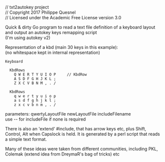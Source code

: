 // txt2autokey project  
// Copyright 2017 Philippe Quesnel  
// Licensed under the Academic Free License version 3.0 


Quick & dirty Go program to read a text file definition of a keyboard layout 
and output an autokey keys remapping script  
(I'm using autokey v2)

Representation of a kbd (main 30 keys in this example):  
(no whitespace kept in internal representation)

	Keyboard
	
	  KbdRows  
		Q W E R T Y U I O P		// KbdRow  
		A S D F G H J K L ;  
		Z X C V B N M , . /  
	
	  KbdRows  
		q w e r t y u i o p  
		a s d f g h j k l ;  
		z x c v b n m , . /  

parameters: qwertyLayoutFile newLayoutFile includeFilename  
  use -- for includeFile if none is required

There is also an 'extend' #include, that has arrow keys etc, plus Shift, Control, 
Alt when Capslock is held.
It is generated by a perl script that reads a simple text format.

Many of these ideas were taken from different communities, including PKL,
 Colemak (extend idea from DreymaR's bag of tricks) etc